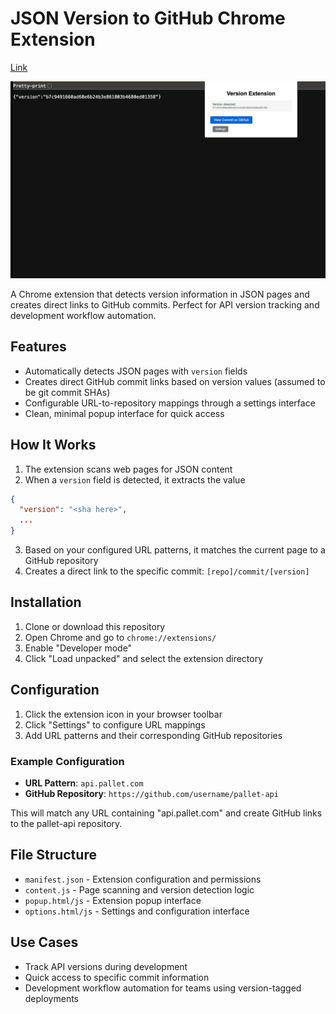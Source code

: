 # JSON Version to GitHub Chrome Extension

[Link](https://chromewebstore.google.com/detail/jdaeepijmnhdooonimlnbfeghgefiphn?utm_source=item-share-cb)

![Screenshot](docs/screen.jpg)

A Chrome extension that detects version information in JSON pages and creates direct links to GitHub commits. Perfect for API version tracking and development workflow automation.

## Features

- Automatically detects JSON pages with `version` fields
- Creates direct GitHub commit links based on version values (assumed to be git commit SHAs)
- Configurable URL-to-repository mappings through a settings interface
- Clean, minimal popup interface for quick access

## How It Works

1. The extension scans web pages for JSON content
2. When a `version` field is detected, it extracts the value

```json
{
  "version": "<sha here>",
  ...
}
```

3. Based on your configured URL patterns, it matches the current page to a GitHub repository
4. Creates a direct link to the specific commit: `[repo]/commit/[version]`

## Installation

1. Clone or download this repository
2. Open Chrome and go to `chrome://extensions/`
3. Enable "Developer mode"
4. Click "Load unpacked" and select the extension directory

## Configuration

1. Click the extension icon in your browser toolbar
2. Click "Settings" to configure URL mappings
3. Add URL patterns and their corresponding GitHub repositories

### Example Configuration

- **URL Pattern**: `api.pallet.com`
- **GitHub Repository**: `https://github.com/username/pallet-api`

This will match any URL containing "api.pallet.com" and create GitHub links to the pallet-api repository.

## File Structure

- `manifest.json` - Extension configuration and permissions
- `content.js` - Page scanning and version detection logic
- `popup.html/js` - Extension popup interface
- `options.html/js` - Settings and configuration interface

## Use Cases

- Track API versions during development
- Quick access to specific commit information
- Development workflow automation for teams using version-tagged deployments